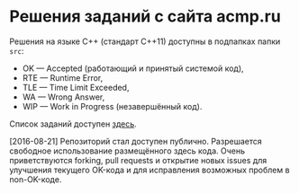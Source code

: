 # Решения заданий с сайта acmp.ru

Решения на языке C++ (стандарт C++11) доступны в подпапках
папки `src`:

* OK — Accepted (работающий и принятый системой код),
* RTE — Runtime Error,
* TLE — Time Limit Exceeded,
* WA — Wrong Answer,
* WIP — Work in Progress (незавершённый код).

Список заданий доступен
[здесь](http://acmp.ru/index.asp?main=tasks).

[2016-08-21]
Репозиторий стал доступен публично. Разрешается свободное
использование размещённого здесь кода. Очень приветствуются
forking, pull requests и открытие новых issues для
улучшения текущего OK-кода и для исправления возможных
проблем в non-OK-коде.
